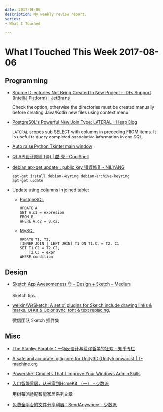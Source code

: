 ```yaml
---
date: 2017-08-06
description: My weekly review report.
series:
- What I Touched

---
```


# What I Touched This Week 2017-08-06


## Programming

- [Source Directories Not Being Created In New Project – IDEs Support (IntelliJ Platform) | JetBrains](https://intellij-support.jetbrains.com/hc/en-us/community/posts/206806425-Source-Directories-Not-Being-Created-In-New-Project)

    Check the option, otherwise the directories must be created manually before creating Java/Kotlin new files using context menu.

- [PostgreSQL's Powerful New Join Type: LATERAL - Heap Blog](https://blog.heapanalytics.com/postgresqls-powerful-new-join-type-lateral/)

    `LATERAL` scopes sub SELECT with columns in preceding FROM items. It is useful to query completed associative information in one SQL.

- [Auto raise Python Tkinter main window](https://stackoverflow.com/a/37235492/667158)

- [Qt API设计原则 (译) | 酷 壳 - CoolShell](http://coolshell.cn/articles/18024.html)

- [debian apt-get update：public key 错误修复 - NILYANG](https://my.oschina.net/lxrm/blog/466837)

    ```
    apt-get install debian-keyring debian-archive-keyring
    apt-get update
    ```

- Update using columns in joined table:
    - [PostgreSQL](http://www.postgresqltutorial.com/postgresql-update-join/)

        ```
        UPDATE A
        SET A.c1 = expresion
        FROM B
        WHERE A.c2 = B.c2;
        ```

    - [MySQL](http://www.mysqltutorial.org/mysql-update-join/)

        ```
        UPDATE T1, T2,
        [INNER JOIN | LEFT JOIN] T1 ON T1.C1 = T2. C1
        SET T1.C2 = T2.C2, 
            T2.C3 = expr
        WHERE condition
        ```

<!--more-->

## Design

- [Sketch App Awesomeness 👌 – Design + Sketch – Medium](https://medium.com/sketch-app-sources/sketch-app-awesomeness-d6db04bf9ccb)

    Sketch tips.

- [weixin/WeSketch: A set of plugins for Sketch include drawing links & marks, UI Kit & Color sync, font & text replacing.](https://github.com/weixin/WeSketch)

    微信团队 Sketch 插件集

## Misc

- [The Stanley Parable：一场反设计与荒谬哲学的狂欢 - 知乎专栏](https://zhuanlan.zhihu.com/p/24265418?utm_content=bufferf48fc&utm_medium=social&utm_source=twitter.com&utm_campaign=buffer)

- [A safe and accurate .gitignore for Unity3D (Unity5 onwards) | T-machine.org](http://t-machine.org/index.php/2017/08/03/a-safe-and-accurate-gitignore-for-unity3d-unity5-onwards/)

- [Powershell Cmdlets That'll Improve Your Windows Admin Skills](http://www.makeuseof.com/tag/powershell-cmdlets-windows-admin/)

- [入门智能家居，从米家到HomeKit （一） - 少数派](https://sspai.com/post/39851)

    用树莓派适配智能家居系列文章

- [免费全平台的文件分享利器：SendAnywhere - 少数派](https://sspai.com/post/40047)

